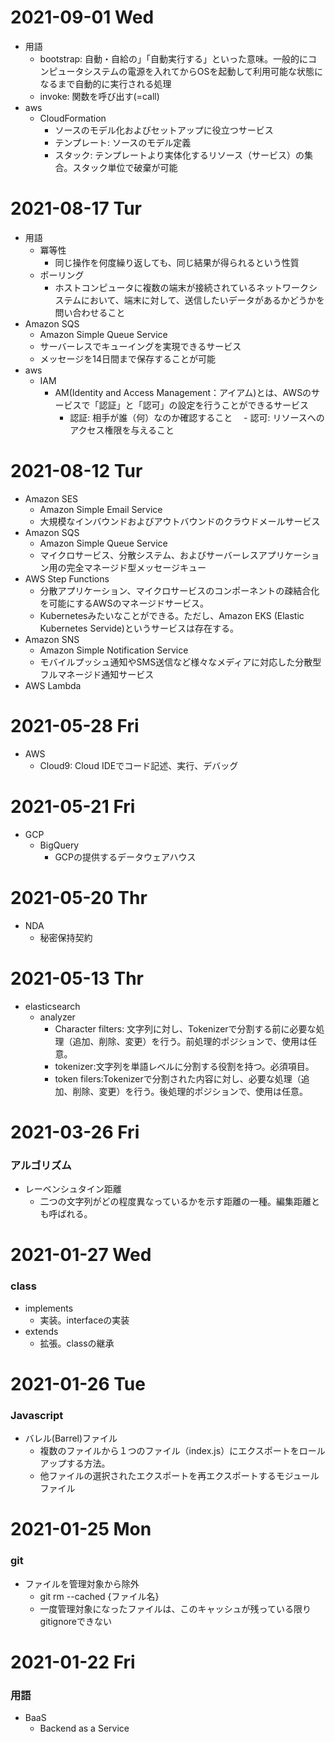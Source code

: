 # 2021-09-01 Wed
- 用語
  - bootstrap: 自動・自給の」「自動実行する」といった意味。一般的にコンピュータシステムの電源を入れてからOSを起動して利用可能な状態になるまで自動的に実行される処理
  - invoke: 関数を呼び出す(=call)
- aws
  - CloudFormation
    - ソースのモデル化およびセットアップに役立つサービス
    - テンプレート: ソースのモデル定義
    - スタック: テンプレートより実体化するリソース（サービス）の集合。スタック単位で破棄が可能

# 2021-08-17 Tur
- 用語
  - 冪等性
    - 同じ操作を何度繰り返しても、同じ結果が得られるという性質
  - ポーリング
    - ホストコンピュータに複数の端末が接続されているネットワークシステムにおいて、端末に対して、送信したいデータがあるかどうかを問い合わせること
- Amazon SQS
  - Amazon Simple Queue Service
  - サーバーレスでキューイングを実現できるサービス
  - メッセージを14日間まで保存することが可能
- aws
  - IAM
      - AM(Identity and Access Management：アイアム)とは、AWSのサービスで「認証」と「認可」の設定を行うことができるサービス
        - 認証: 相手が誰（何）なのか確認すること
      　- 認可: リソースへのアクセス権限を与えること

# 2021-08-12 Tur
- Amazon SES
  - Amazon Simple Email Service
  - 大規模なインバウンドおよびアウトバウンドのクラウドメールサービス
- Amazon SQS
  - Amazon Simple Queue Service
  - マイクロサービス、分散システム、およびサーバーレスアプリケーション用の完全マネージド型メッセージキュー
- AWS Step Functions
  - 分散アプリケーション、マイクロサービスのコンポーネントの疎結合化を可能にするAWSのマネージドサービス。
  - Kubernetesみたいなことができる。ただし、Amazon EKS (Elastic Kubernetes Servide)というサービスは存在する。
- Amazon SNS
  - Amazon Simple Notification Service
  - モバイルプッシュ通知やSMS送信など様々なメディアに対応した分散型フルマネージド通知サービス
- AWS Lambda
  


# 2021-05-28 Fri
- AWS
  - Cloud9: Cloud IDEでコード記述、実行、デバッグ
# 2021-05-21 Fri
- GCP
  - BigQuery
    - GCPの提供するデータウェアハウス
    
# 2021-05-20 Thr
- NDA
  - 秘密保持契約

# 2021-05-13 Thr
- elasticsearch
  - analyzer
    - Character filters: 文字列に対し、Tokenizerで分割する前に必要な処理（追加、削除、変更）を行う。前処理的ポジションで、使用は任意。
    - tokenizer:文字列を単語レベルに分割する役割を持つ。必須項目。
    - token filers:Tokenizerで分割された内容に対し、必要な処理（追加、削除、変更）を行う。後処理的ポジションで、使用は任意。
# 2021-03-26 Fri
### アルゴリズム 
- レーベンシュタイン距離
  - 二つの文字列がどの程度異なっているかを示す距離の一種。編集距離とも呼ばれる。
# 2021-01-27 Wed
### class
- implements
  - 実装。interfaceの実装
- extends
  - 拡張。classの継承

# 2021-01-26 Tue
### Javascript
- バレル(Barrel)ファイル
  - 複数のファイルから１つのファイル（index.js）にエクスポートをロールアップする方法。
  - 他ファイルの選択されたエクスポートを再エクスポートするモジュールファイル

# 2021-01-25 Mon
### git
- ファイルを管理対象から除外
  - git rm --cached {ファイル名}
  - 一度管理対象になったファイルは、このキャッシュが残っている限りgitignoreできない
# 2021-01-22 Fri 
### 用語 
- BaaS
  - Backend as a Service
